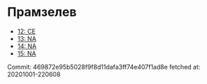 # Прамзелев
- [12: CE](12.md)
- [13: NA](13.md)
- [14: NA](14.md)
- [15: NA](15.md)

Commit: 469872e95b5028f9f8d11dafa3ff74e407f1ad8e
 fetched at: 20201001-220608
